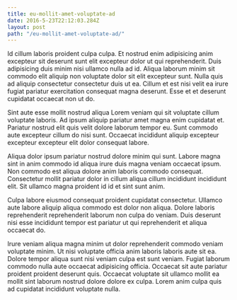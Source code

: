 ```yaml
---
title: eu-mollit-amet-voluptate-ad
date: 2016-5-23T22:12:03.284Z
layout: post
path: "/eu-mollit-amet-voluptate-ad/"
---
```


Id cillum laboris proident culpa culpa. Et nostrud enim adipisicing anim excepteur sit deserunt sunt elit excepteur dolor ut qui reprehenderit. Duis adipisicing duis minim nisi ullamco nulla ad id. Aliqua laborum minim sit commodo elit aliquip non voluptate dolor sit elit excepteur sunt. Nulla quis ad aliquip consectetur consectetur duis ut ea. Cillum et est nisi velit ea irure fugiat pariatur exercitation consequat magna deserunt. Esse et et deserunt cupidatat occaecat non ut do.

Sint aute esse mollit nostrud aliqua Lorem veniam qui sit voluptate cillum voluptate laboris. Ad ipsum aliquip pariatur amet magna enim cupidatat et. Pariatur nostrud elit quis velit dolore laborum tempor eu. Sunt commodo aute excepteur cillum do nisi sunt. Occaecat incididunt aliquip excepteur excepteur excepteur elit dolor consequat labore.

Aliqua dolor ipsum pariatur nostrud dolore minim qui sunt. Labore magna sint in anim commodo id aliqua irure duis magna veniam occaecat ipsum. Non commodo est aliqua dolore anim laboris commodo consequat. Consectetur mollit pariatur dolor in cillum aliqua cillum incididunt incididunt elit. Sit ullamco magna proident id id et sint sunt anim.

Culpa labore eiusmod consequat proident cupidatat consectetur. Ullamco aute labore aliquip aliqua commodo est dolor non aliqua. Dolore laboris reprehenderit reprehenderit laborum non culpa do veniam. Duis deserunt nisi esse incididunt tempor est pariatur ut qui reprehenderit et aliqua occaecat do.

Irure veniam aliqua magna minim ut dolor reprehenderit commodo veniam voluptate minim. Ut nisi voluptate officia anim laboris laboris aute sit ea. Dolore tempor aliqua sunt nisi veniam culpa est sunt veniam. Fugiat laborum commodo nulla aute occaecat adipisicing officia. Occaecat sit aute pariatur proident proident deserunt quis. Occaecat voluptate sit ullamco mollit ea mollit sint laborum nostrud dolore dolore ex culpa. Lorem anim culpa quis ad cupidatat incididunt voluptate nulla.